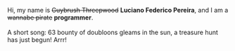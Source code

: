 Hi, my name is ~~Guybrush Threepwood~~ **Luciano Federico Pereira**, and I am a ~~wannabe pirate~~ **programmer**.<br><br>A short song: 63 bounty of doubloons gleams in the sun, a treasure hunt has just begun! Arrr!
